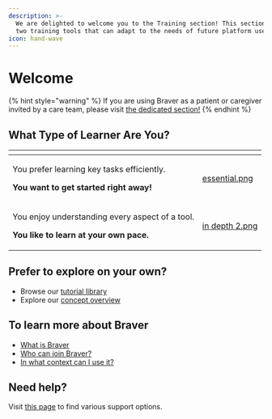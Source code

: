 ```yaml
---
description: >-
  We are delighted to welcome you to the Training section! This section includes
  two training tools that can adapt to the needs of future platform users.
icon: hand-wave
---
```


# Welcome

{% hint style="warning" %}
If you are using Braver as a patient or caregiver invited by a care team, please visit [the dedicated section!](https://support-en.braver.net/guides/for-patients-and-caregivers/get-started)
{% endhint %}

## What Type of Learner Are You?

<table data-view="cards"><thead><tr><th></th><th data-hidden data-card-cover data-type="files"></th></tr></thead><tbody><tr><td><p>You prefer learning key tasks efficiently.<br></p><p><strong>You want to get started right away!</strong></p></td><td><a href=".gitbook/assets/essential.png">essential.png</a></td></tr><tr><td><p>You enjoy understanding every aspect of a tool.<br></p><p><strong>You like to learn at your own pace.</strong></p></td><td><a href=".gitbook/assets/in depth 2.png">in depth 2.png</a></td></tr></tbody></table>

## Prefer to explore on your own?

* Browse our [tutorial library](https://support-en.braver.net/guides/for-healthcare-professionals/get-started-here)
* Explore our [concept overview](https://support-en.braver.net/for-healthcare-professionals/overview)

## To learn more about Braver

* [What is Braver](https://support-en.braver.net/introduction/what-is-braver)
* [Who can join Braver?](https://support-en.braver.net/introduction/who-can-use-braver)
* [In what context can I use it?](https://support-en.braver.net/introduction/in-what-context-use-braver)

## Need help?

Visit [this page](https://support-en.braver.net/need-help) to find various support options.
